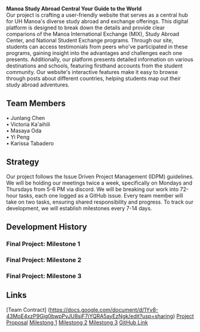 **Manoa Study Abroad Central Your Guide to the World**<br>
Our project is crafting a user-friendly website that serves as a central hub for UH Manoa's diverse study abroad and exchange offerings. This digital platform is designed to break down the details and provide clear comparions of the Manoa International Exchange (MIX), Study Abroad Center, and National Student Exchange programs. Through our site, students can access testimonials from peers who've participated in these programs, gaining insight into the advantages and challenges each one presents. Additionally, our platform presents detailed information on various destinations and schools, featuring firsthand accounts from the student community. Our website's interactive features make it easy to browse through posts about different countries, helping students map out their study abroad adventures.

## Team Members
• Junlang Chen<br>
• Victoria Ka'aihili<br>
• Masaya Oda<br>
• Yi Peng<br>
• Karissa Tabadero<br>

## Strategy
Our project follows the Issue Driven Project Management (IDPM) guidelines. We will be holding our meetings twice a week, specifically on Mondays and Thursdays from 5-6 PM via discord. We will be breaking our work into 72-hour tasks, each one logged as a GitHub issue. Every team member will take on two tasks, ensuring shared responsibility and progress. To track our development, we will establish milestones every 7-14 days. 

## Development History
### Final Project: Milestone 1<br>
### Final Project: Milestone 2<br>
### Final Project: Milestone 3<br>

## Links
[Team Contract] (https://docs.google.com/document/d/1Yv8-43MoE4xzP9Gig0bwpPvJU8siF7iYQRA5ayEzNgk/edit?usp=sharing)
[Project Proposal](https://mair1.github.io/essays/final-project-idea.html)
[Milestong 1](https://courses.ics.hawaii.edu/ics314f23/morea/final-project/experience-final-project-m1.html)
[Milestong 2](https://courses.ics.hawaii.edu/ics314f23/morea/final-project/experience-final-project-m2.html)
[Milestong 3](https://courses.ics.hawaii.edu/ics314f23/morea/final-project/experience-final-project-m3.html)
[GitHub Link](https://github.com/manoa-study-abroad-central/manoa-study-abroad-central.github.io)
